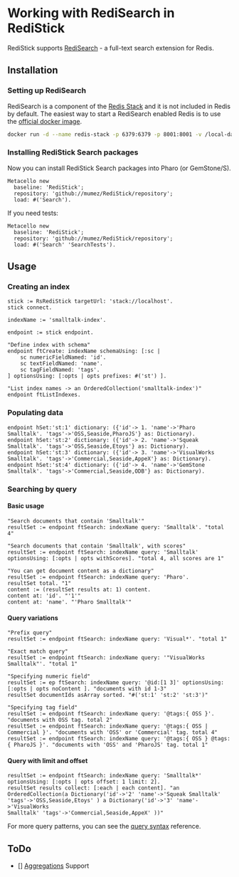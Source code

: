 # Working with RediSearch in RediStick

RediStick supports [RediSearch](https://redis.io/docs/stack/search/) - a full-text search extension for Redis.

## Installation

### Setting up RediSearch

RediSearch is a component of the [Redis Stack](https://redis.io/docs/stack/) and it is not included in Redis by default.
The easiest way to start a RediSearch enabled Redis is to use the [official docker image](https://hub.docker.com/r/redis/redis-stack).

```bash
docker run -d --name redis-stack -p 6379:6379 -p 8001:8001 -v /local-data/:/data redis/redis-stack:latest
```

### Installing RediStick Search packages

Now you can install RediStick Search packages into Pharo (or GemStone/S).

```smalltalk
Metacello new
  baseline: 'RediStick';
  repository: 'github://mumez/RediStick/repository';
  load: #('Search').
```

If you need tests:

```smalltalk
Metacello new
  baseline: 'RediStick';
  repository: 'github://mumez/RediStick/repository';
  load: #('Search' 'SearchTests').
```

## Usage

### Creating an index

```Smalltalk
stick := RsRediStick targetUrl: 'stack://localhost'.
stick connect.

indexName := 'smalltalk-index'.

endpoint := stick endpoint.

"Define index with schema"
endpoint ftCreate: indexName schemaUsing: [:sc |
	sc numericFieldNamed: 'id'.
	sc textFieldNamed: 'name'.
	sc tagFieldNamed: 'tags'.
] optionsUsing: [:opts | opts prefixes: #('st') ].
```

```Smalltalk
"List index names -> an OrderedCollection('smalltalk-index')"
endpoint ftListIndexes.
```

### Populating data

```Smalltalk
endpoint hSet:'st:1' dictionary: ({'id'-> 1. 'name'->'Pharo Smalltalk'. 'tags'->'OSS,Seaside,PharoJS'} as: Dictionary).
endpoint hSet:'st:2' dictionary: ({'id'-> 2. 'name'->'Squeak Smalltalk'. 'tags'->'OSS,Seaside,Etoys'} as: Dictionary).
endpoint hSet:'st:3' dictionary: ({'id'-> 3. 'name'->'VisualWorks Smalltalk'. 'tags'->'Commercial,Seaside,AppeX'} as: Dictionary).
endpoint hSet:'st:4' dictionary: ({'id'-> 4. 'name'->'GemStone Smalltalk'. 'tags'->'Commercial,Seaside,ODB'} as: Dictionary).
```

### Searching by query

#### Basic usage

```Smalltalk
"Search documents that contain 'Smalltalk'"
resultSet := endpoint ftSearch: indexName query: 'Smalltalk'. "total 4"

"Search documents that contain 'Smalltalk', with scores"
resultSet := endpoint ftSearch: indexName query: 'Smalltalk' optionsUsing: [:opts | opts withScores]. "total 4, all scores are 1"

"You can get document content as a dictionary"
resultSet := endpoint ftSearch: indexName query: 'Pharo'.
resultSet total. "1"
content := (resultSet results at: 1) content.
content at: 'id'. "'1'"
content at: 'name'. "'Pharo Smalltalk'"

```

#### Query variations

```Smalltalk
"Prefix query"
resultSet := endpoint ftSearch: indexName query: 'Visual*'. "total 1"

"Exact match query"
resultSet := endpoint ftSearch: indexName query: '"VisualWorks Smalltalk"'. "total 1"

"Specifying numeric field"
resultSet := ep ftSearch: indexName query: '@id:[1 3]' optionsUsing: [:opts | opts noContent ]. "documents with id 1-3"
resultSet documentIds asArray sorted. "#('st:1' 'st:2' 'st:3')"

"Specifying tag field"
resultSet := endpoint ftSearch: indexName query: '@tags:{ OSS }'. "documents with OSS tag. total 2"
resultSet := endpoint ftSearch: indexName query: '@tags:{ OSS | Commercial }'. "documents with 'OSS' or 'Commercial' tag. total 4"
resultSet := endpoint ftSearch: indexName query: '@tags:{ OSS } @tags:{ PharoJS }'. "documents with 'OSS' and 'PharoJS' tag. total 1"

```

#### Query with limit and offset

```Smalltalk
resultSet := endpoint ftSearch: indexName query: 'Smalltalk*' optionsUsing: [:opts | opts offset: 1 limit: 2].
resultSet results collect: [:each | each content]. "an OrderedCollection(a Dictionary('id'->'2' 'name'->'Squeak Smalltalk'
'tags'->'OSS,Seaside,Etoys' ) a Dictionary('id'->'3' 'name'->'VisualWorks
Smalltalk' 'tags'->'Commercial,Seaside,AppeX' ))"
```

For more query patterns, you can see the [query syntax](https://redis.io/docs/stack/search/reference/query_syntax/) reference.

## ToDo

- [] [Aggregations](https://redis.io/docs/stack/search/reference/aggregations/) Support
